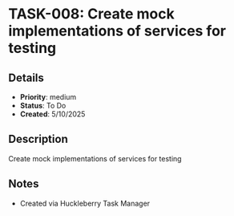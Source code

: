 # TASK-008: Create mock implementations of services for testing

## Details
- **Priority**: medium
- **Status**: To Do
- **Created**: 5/10/2025

## Description
Create mock implementations of services for testing

## Notes
- Created via Huckleberry Task Manager
